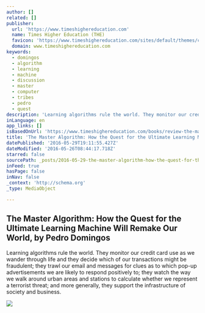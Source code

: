```yaml
---
author: []
related: []
publisher:
  url: 'https://www.timeshighereducation.com'
  name: Times Higher Education (THE)
  favicon: 'https://www.timeshighereducation.com/sites/default/themes/custom/the_responsive/favicon.ico'
  domain: www.timeshighereducation.com
keywords:
  - domingos
  - algorithm
  - learning
  - machine
  - discussion
  - master
  - computer
  - tribes
  - pedro
  - quest
description: 'Learning algorithms rule the world. They monitor our credit card use as we wander through life and they decide which of our transactions might be fraudulent; they trawl our email and messages for clues as to which pop-up advertisements we are likely to respond positively to; they watch the way we walk around urban areas and stations to calculate whether we represent a terrorist threat; and more generally, they support the infrastructure of society and business.'
inLanguage: en
app_links: []
isBasedOnUrl: 'https://www.timeshighereducation.com/books/review-the-master-algorithm-pedro-domingos-allen-lane'
title: 'The Master Algorithm: How the Quest for the Ultimate Learning Machine Will Remake Our World, by Pedro Domingos'
datePublished: '2016-05-29T19:11:55.427Z'
dateModified: '2016-05-26T08:44:17.718Z'
starred: false
sourcePath: _posts/2016-05-29-the-master-algorithm-how-the-quest-for-the-ultimate-learnin.md
inFeed: true
hasPage: false
inNav: false
_context: 'http://schema.org'
_type: MediaObject

---
```

<article style=""><h1>The Master Algorithm: How the Quest for the Ultimate Learning Machine Will Remake Our World, by Pedro Domingos</h1><p>Learning algorithms rule the world. They monitor our credit card use as we wander through life and they decide which of our transactions might be fraudulent; they trawl our email and messages for clues as to which pop-up advertisements we are likely to respond positively to; they watch the way we walk around urban areas and stations to calculate whether we represent a terrorist threat; and more generally, they support the infrastructure of society and business.</p><img src="https://www.timeshighereducation.com/sites/default/files/review-the-master-algorithm-pedro-domingos-allen-lane.jpg" /></article>